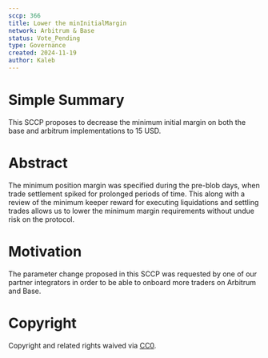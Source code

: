 ```yaml
---
sccp: 366
title: Lower the minInitialMargin
network: Arbitrum & Base
status: Vote_Pending
type: Governance
created: 2024-11-19
author: Kaleb
---
```


# Simple Summary

This SCCP proposes to decrease the minimum initial margin on both the base and arbitrum implementations to 15 USD.

# Abstract
The minimum position margin was specified during the pre-blob days, when trade settlement spiked for prolonged periods of time. This along with a review of the minimum keeper reward for executing liquidations and settling trades allows us to lower the minimum margin requirements without undue risk on the protocol.

# Motivation
The parameter change proposed in this SCCP was requested by one of our partner integrators in order to be able to onboard more traders on Arbitrum and Base.


# Copyright
Copyright and related rights waived via [CC0](https://creativecommons.org/publicdomain/zero/1.0/).
